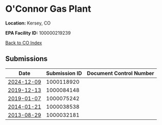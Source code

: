 # O'Connor Gas Plant

**Location:** Kersey, CO

**EPA Facility ID:** 100000219239

[Back to CO Index](../../index.md)

## Submissions

| Date | Submission ID | Document Control Number |
|------|--------------|-------------------------|
| [2024-12-09](submissions/1000118920.md) | 1000118920 |  |
| [2019-12-13](submissions/1000084148.md) | 1000084148 |  |
| [2019-01-07](submissions/1000075242.md) | 1000075242 |  |
| [2014-01-21](submissions/1000038538.md) | 1000038538 |  |
| [2013-08-29](submissions/1000032181.md) | 1000032181 |  |
